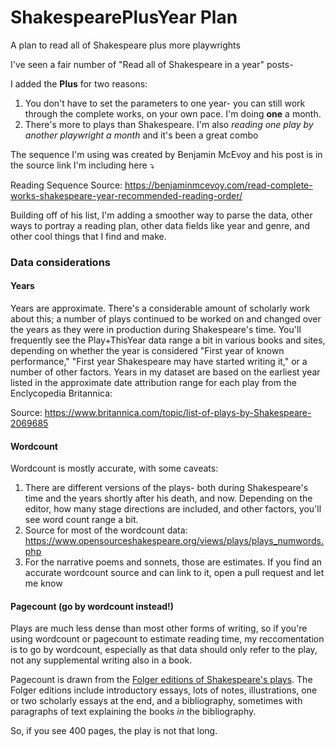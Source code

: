 # ShakespearePlusYear Plan
A plan to read all of Shakespeare plus more playwrights

I've seen a fair number of "Read all of Shakespeare in a year" posts- 

I added the **Plus** for two reasons:

1. You don't have to set the parameters to one year- you can still work through the complete works, on your own pace. I'm doing **one** a month. 
2. There's more to plays than Shakespeare. I'm also *reading one play by another playwright a month* and it's been a great combo

The sequence I'm using was created by Benjamin McEvoy and his post is in the source link I'm including here ⤵️

Reading Sequence Source: https://benjaminmcevoy.com/read-complete-works-shakespeare-year-recommended-reading-order/

Building off of his list, I'm adding a smoother way to parse the data, other ways to portray a reading plan, other data fields like year and genre, and other cool things that I find and make. 


### Data considerations

#### Years

Years are approximate. There's a considerable amount of scholarly work about this; a number of plays continued to be worked on and changed over the years as they were in production during Shakespeare's time. You'll frequently see the Play+ThisYear data range a bit in various books and sites, depending on whether the year is considered "First year of known performance," "First year Shakespeare may have started writing it," or a number of other factors. Years in my dataset are based on the earliest year listed in the approximate date attribution range for each play from the Enclycopedia Britannica: 


Source: https://www.britannica.com/topic/list-of-plays-by-Shakespeare-2069685

#### Wordcount 
Wordcount is mostly accurate, with some caveats:

1. There are different versions of the plays- both during Shakespeare's time and the years shortly after his death, and now. Depending on the editor, how many stage directions are included, and other factors, you'll see word count range a bit.
2. Source for most of the wordcount data: https://www.opensourceshakespeare.org/views/plays/plays_numwords.php
3. For the narrative poems and sonnets, those are estimates. If you find an accurate wordcount source and can link to it, open a pull request and let me know

#### Pagecount (go by wordcount instead!)
Plays are much less dense than most other forms of writing, so if you're using wordcount or pagecount to estimate reading time, my reccomentation is to go by wordcount, especially as that data should only refer to the play, not any supplemental writing also in a book. 

Pagecount is drawn from the [Folger editions of Shakespeare's plays](https://www.folger.edu/folger-shakespeare-library-editions). The Folger editions include introductory essays, lots of notes, illustrations, one or two scholarly essays at the end, and a bibliography, sometimes with paragraphs of text explaining the books _in_ the bibliography. 

So, if you see 400 pages, the play is not that long.





